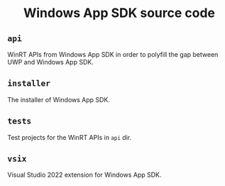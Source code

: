 <h1 align="center">Windows App SDK source code</h1>

## `api`

WinRT APIs from Windows App SDK in order to polyfill the gap between UWP and Windows App SDK.

## `installer`

The installer of Windows App SDK.

## `tests`

Test projects for the WinRT APIs in `api` dir.

## `vsix`

Visual Studio 2022 extension for Windows App SDK.
